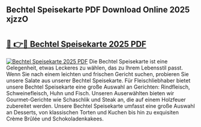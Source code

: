 ## Bechtel Speisekarte PDF Download Online 2025 xjzzO

# <h2><a href="http://gcckef.nevu.top/?p=Bechtel+Speisekarte">🔗 👉🔴 Bechtel Speisekarte 2025 PDF</a></h2>

[![Bechtel Speisekarte 2025 PDF](https://i.imgur.com/dBaPXMq.png)](http://gcckef.nevu.top/?p=Bechtel+Speisekarte)
Die Bechtel Speisekarte ist eine Gelegenheit, etwas Leckeres zu wählen, das zu Ihrem Lebensstil passt. Wenn Sie nach einem leichten und frischen Gericht suchen, probieren Sie unsere Salate aus unserer Bechtel Speisekarte. Für Fleischliebhaber bietet unsere Bechtel Speisekarte eine große Auswahl an Gerichten: Rindfleisch, Schweinefleisch, Huhn und Fisch. Unseren Auserwählten bieten wir Gourmet-Gerichte wie Schaschlik und Steak an, die auf einem Holzfeuer zubereitet werden. Unsere Bechtel Speisekarte umfasst eine große Auswahl an Desserts, von klassischen Torten und Kuchen bis hin zu exquisiten Crème Brûlée und Schokoladenkakees.
